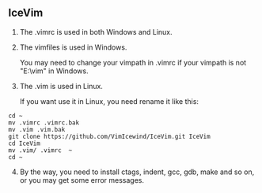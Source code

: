 IceVim
-------------------------------------------------------------------------------
1. The .vimrc  is used in both Windows and Linux.

2. The vimfiles is used in Windows.

    You may need to change your vimpath in .vimrc if your vimpath is not
  "E:\vim" in Windows.

3. The .vim is used in Linux.

    If you want use it in Linux, you need rename it like this:

```
cd ~
mv .vimrc .vimrc.bak
mv .vim .vim.bak
git clone https://github.com/VimIcewind/IceVim.git IceVim
cd IceVim
mv .vim/ .vimrc  ~
cd ~
```

4. By the way, you need to install ctags, indent, gcc, gdb, make and so on,
  or you may get some error messages.
